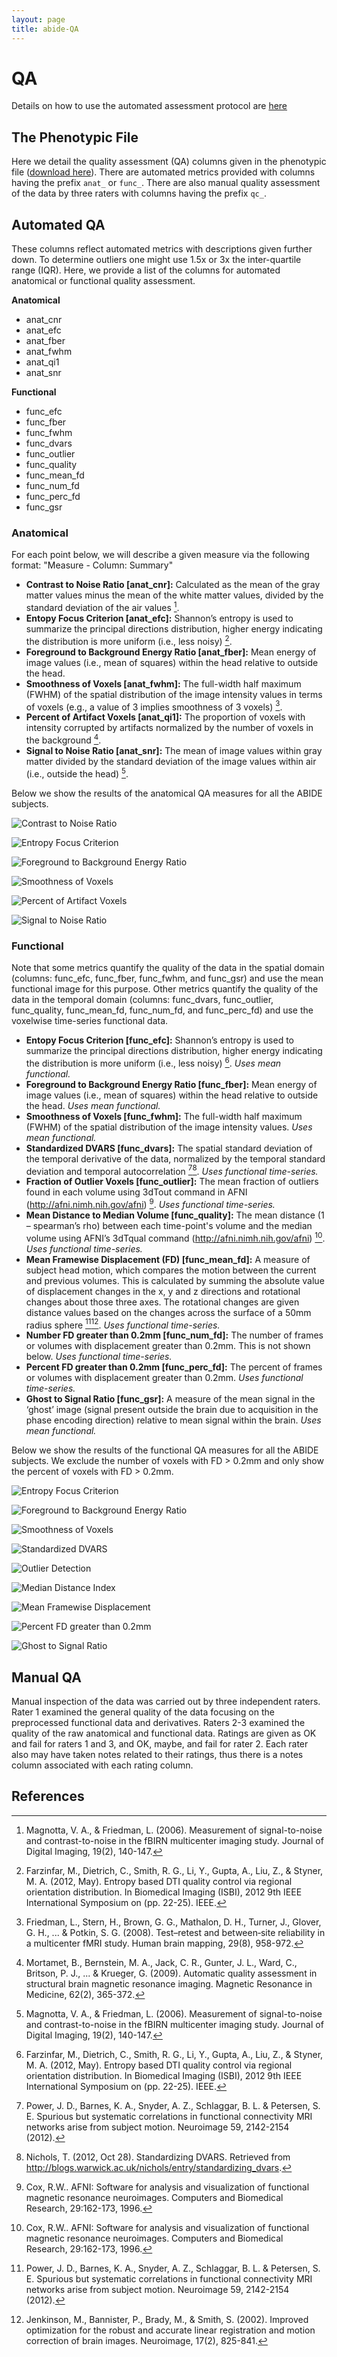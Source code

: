 ```yaml
---
layout: page
title: abide-QA
---
```


# QA

Details on how to use the automated assessment protocol are [here](http://preprocessed-connectomes-project.github.io/quality-assessment-protocol/)


## The Phenotypic File
Here we detail the quality assessment (QA) columns given in the phenotypic file ([download here](https://s3.amazonaws.com/fcp-indi/data/Projects/ABIDE_Initiative/Phenotypic_V1_0b_preprocessed1.csv)). There are automated metrics provided with columns having the prefix `anat_` or `func_`. There are also manual quality assessment of the data by three raters with columns having the prefix `qc_`.


## Automated QA

These columns reflect automated metrics with descriptions given further down. To determine outliers one might use 1.5x or 3x the inter-quartile range (IQR). Here, we provide a list of the columns for automated anatomical or functional quality assessment. 

**Anatomical**

* anat_cnr
* anat_efc
* anat_fber
* anat_fwhm
* anat_qi1
* anat_snr

**Functional**

* func_efc
* func_fber
* func_fwhm
* func_dvars
* func_outlier
* func_quality
* func_mean_fd
* func_num_fd
* func_perc_fd
* func_gsr

### Anatomical

For each point below, we will describe a given measure via the following format: "Measure - Column: Summary"

* **Contrast to Noise Ratio [anat_cnr]:** Calculated as the mean of the gray matter values minus the mean of the white matter values, divided by the standard deviation of the air values [^1].
* **Entopy Focus Criterion [anat_efc]:** Shannon’s entropy is used to summarize the principal directions distribution, higher energy indicating the distribution is more uniform (i.e., less noisy) [^2].
* **Foreground to Background Energy Ratio [anat_fber]:** Mean energy of image values (i.e., mean of squares) within the head relative to outside the head.
* **Smoothness of Voxels [anat_fwhm]:** The full-width half maximum (FWHM) of the spatial distribution of the image intensity values in terms of voxels (e.g., a value of 3 implies smoothness of 3 voxels) [^3].
* **Percent of Artifact Voxels [anat_qi1]:** The proportion of voxels with intensity corrupted by artifacts normalized by the number of voxels in the background [^4].
* **Signal to Noise Ratio [anat_snr]:** The mean of image values within gray matter divided by the standard deviation of the image values within air (i.e., outside the head) [^1].

Below we show the results of the anatomical QA measures for all the ABIDE subjects.

![Contrast to Noise Ratio](https://raw.githubusercontent.com/preprocessed-connectomes-project/abide/master/qa/plot/figure/anat-plot1.png "Contrast to Noise Ratio")

![Entropy Focus Criterion](https://raw.githubusercontent.com/preprocessed-connectomes-project/abide/master/qa/plot/figure/anat-plot2.png "Entropy Focus Criterion")

![Foreground to Background Energy Ratio](https://raw.githubusercontent.com/preprocessed-connectomes-project/abide/master/qa/plot/figure/anat-plot3.png "Foreground to Background Energy Ratio")

![Smoothness of Voxels](https://raw.githubusercontent.com/preprocessed-connectomes-project/abide/master/qa/plot/figure/anat-plot4.png "Smoothness of Voxels")

![Percent of Artifact Voxels](https://raw.githubusercontent.com/preprocessed-connectomes-project/abide/master/qa/plot/figure/anat-plot5.png "Percent of Artifact Voxels")

![Signal to Noise Ratio](https://raw.githubusercontent.com/preprocessed-connectomes-project/abide/master/qa/plot/figure/anat-plot6.png "Signal to Noise Ratio")

### Functional

Note that some metrics quantify the quality of the data in the spatial domain (columns: func_efc, func_fber, func_fwhm, and func_gsr) and use the mean functional image for this purpose. Other metrics quantify the quality of the data in the temporal domain (columns: func_dvars, func_outlier, func_quality, func_mean_fd, func_num_fd, and func_perc_fd) and use the voxelwise time-series functional data.

* **Entopy Focus Criterion [func_efc]:** Shannon’s entropy is used to summarize the principal directions distribution, higher energy indicating the distribution is more uniform (i.e., less noisy) [^2]. _Uses mean functional._
* **Foreground to Background Energy Ratio [func_fber]:** Mean energy of image values (i.e., mean of squares) within the head relative to outside the head. _Uses mean functional._
* **Smoothness of Voxels [func_fwhm]:** The full-width half maximum (FWHM) of the spatial distribution of the image intensity values. _Uses mean functional._
* **Standardized DVARS [func_dvars]:** The spatial standard deviation of the temporal derivative of the data, normalized by the temporal standard deviation and temporal autocorrelation [^5][^6]. _Uses functional time-series._
* **Fraction of Outlier Voxels [func_outlier]:** The mean fraction of outliers found in each volume using 3dTout command in AFNI (http://afni.nimh.nih.gov/afni) [^7]. _Uses functional time-series._
* **Mean Distance to Median Volume [func_quality]:** The mean distance (1 – spearman’s rho) between each time-point's volume and the median volume using AFNI’s 3dTqual command (http://afni.nimh.nih.gov/afni) [^7]. _Uses functional time-series._
* **Mean Framewise Displacement (FD) [func_mean_fd]:** A measure of subject head motion, which compares the motion between the current and previous volumes. This is calculated by summing the absolute value of displacement changes in the x, y and z directions and rotational changes about those three axes. The rotational changes are given distance values based on the changes across the surface of a 50mm radius sphere [^5][^8]. _Uses functional time-series._
* **Number FD greater than 0.2mm [func_num_fd]:** The number of frames or volumes with displacement greater than 0.2mm. This is not shown below. _Uses functional time-series._
* **Percent FD greater than 0.2mm [func_perc_fd]:** The percent of frames or volumes with displacement greater than 0.2mm. _Uses functional time-series._
* **Ghost to Signal Ratio [func_gsr]:** A measure of the mean signal in the ‘ghost’ image (signal present outside the brain due to acquisition in the phase encoding direction) relative to mean signal within the brain. _Uses mean functional._

Below we show the results of the functional QA measures for all the ABIDE subjects. We exclude the number of voxels with FD > 0.2mm and only show the percent of voxels with FD > 0.2mm.

![Entropy Focus Criterion](https://raw.githubusercontent.com/preprocessed-connectomes-project/abide/master/qa/plot/figure/func-spat-plot1.png "Entropy Focus Criterion")

![Foreground to Background Energy Ratio](https://raw.githubusercontent.com/preprocessed-connectomes-project/abide/master/qa/plot/figure/func-spat-plot2.png "Foreground to Background Energy Ratio")

![Smoothness of Voxels](https://raw.githubusercontent.com/preprocessed-connectomes-project/abide/master/qa/plot/figure/func-spat-plot3.png "Smoothness of Voxels")

![Standardized DVARS](https://raw.githubusercontent.com/preprocessed-connectomes-project/abide/master/qa/plot/figure/func-temp-plot1.png "Standardized DVARS")

![Outlier Detection](https://raw.githubusercontent.com/preprocessed-connectomes-project/abide/master/qa/plot/figure/func-temp-plot2.png "Outlier Detection")

![Median Distance Index](https://raw.githubusercontent.com/preprocessed-connectomes-project/abide/master/qa/plot/figure/func-temp-plot3.png "Median Distance Index")

![Mean Framewise Displacement](https://raw.githubusercontent.com/preprocessed-connectomes-project/abide/master/qa/plot/figure/func-temp-plot4.png "Mean Framewise Displacement")

![Percent FD greater than 0.2mm](https://raw.githubusercontent.com/preprocessed-connectomes-project/abide/master/qa/plot/figure/func-temp-plot5.png "Percent FD greater than 0.2mm")

![Ghost to Signal Ratio](https://raw.githubusercontent.com/preprocessed-connectomes-project/abide/master/qa/plot/figure/func-spat-plot4.png "Ghost to Signal Ratio")


## Manual QA

Manual inspection of the data was carried out by three independent raters. Rater 1 examined the general quality of the data focusing on the preprocessed functional data and derivatives. Raters 2-3 examined the quality of the raw anatomical and functional data. Ratings are given as OK and fail for raters 1 and 3, and OK, maybe, and fail for rater 2. Each rater also may have taken notes related to their ratings, thus there is a notes column associated with each rating column.


## References

[^1]: Magnotta, V. A., & Friedman, L. (2006). Measurement of signal-to-noise and contrast-to-noise in the fBIRN multicenter imaging study. Journal of Digital Imaging, 19(2), 140-147.

[^2]: Farzinfar, M., Dietrich, C., Smith, R. G., Li, Y., Gupta, A., Liu, Z., & Styner, M. A. (2012, May). Entropy based DTI quality control via regional orientation distribution. In Biomedical Imaging (ISBI), 2012 9th IEEE International Symposium on (pp. 22-25). IEEE.

[^3]: Friedman, L., Stern, H., Brown, G. G., Mathalon, D. H., Turner, J., Glover, G. H., ... & Potkin, S. G. (2008). Test–retest and between‐site reliability in a multicenter fMRI study. Human brain mapping, 29(8), 958-972.

[^4]: Mortamet, B., Bernstein, M. A., Jack, C. R., Gunter, J. L., Ward, C., Britson, P. J., ... & Krueger, G. (2009). Automatic quality assessment in structural brain magnetic resonance imaging. Magnetic Resonance in Medicine, 62(2), 365-372.

[^5]: Power, J. D., Barnes, K. A., Snyder, A. Z., Schlaggar, B. L. & Petersen, S. E. Spurious but systematic correlations in functional connectivity MRI networks arise from subject motion. Neuroimage 59, 2142-2154 (2012).

[^6]: Nichols, T. (2012, Oct 28). Standardizing DVARS. Retrieved from http://blogs.warwick.ac.uk/nichols/entry/standardizing_dvars.

[^7]: Cox, R.W.. AFNI: Software for analysis and visualization of functional magnetic resonance neuroimages. Computers and Biomedical Research, 29:162-173, 1996.

[^8]: Jenkinson, M., Bannister, P., Brady, M., & Smith, S. (2002). Improved optimization for the robust and accurate linear registration and motion correction of brain images. Neuroimage, 17(2), 825-841.

[^9]: Giannelli, M., Diciotti, S., Tessa, C., & Mascalchi, M. (2010). Characterization of Nyquist ghost in EPI-fMRI acquisition sequences implemented on two clinical 1.5 T MR scanner systems: effect of readout bandwidth and echo spacing. Journal of Applied Clinical Medical Physics, 11(4).
